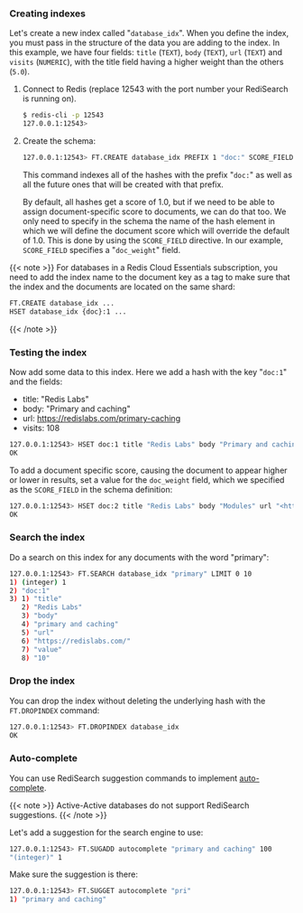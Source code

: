 ### Creating indexes

Let's create a new index called "`database_idx`".
When you define the index, you must pass in the structure of the data you are adding to the index.
In this example, we have four fields: `title` (`TEXT`), `body` (`TEXT`), `url` (`TEXT`) and `visits` (`NUMERIC`), with the title field having a higher weight than the others (`5.0`).

1. Connect to Redis (replace 12543 with the port number your RediSearch is running on).

    ```sh
    $ redis-cli -p 12543
    127.0.0.1:12543>
    ```

2. Create the schema:

    ```sh
    127.0.0.1:12543> FT.CREATE database_idx PREFIX 1 "doc:" SCORE_FIELD "doc_weight" SCHEMA title TEXT body TEXT url TEXT visits NUMERIC
    ```

    This command indexes all of the hashes with the prefix "`doc:`" as well as all the future ones that will be created with that prefix.

    By default, all hashes get a score of 1.0, but if we need to be able to assign document-specific score to documents, we can do that too. We only need to specify in the schema the name of the hash element in which we will define the document score which will override the default of 1.0. This is done by using the `SCORE_FIELD` directive.
    In our example, `SCORE_FIELD` specifies a "`doc_weight`" field.

{{< note >}}
For databases in a Redis Cloud Essentials subscription, you need to add the index name to the document key as a tag to make sure that the index and the documents are located on the same shard:

```sh
FT.CREATE database_idx ...
HSET database_idx {doc}:1 ...
```

{{< /note >}}

### Testing the index

Now add some data to this index. Here we add a hash with the key "`doc:1`" and the fields:

- title: "Redis Labs"
- body: "Primary and caching"
- url: <https://redislabs.com/primary-caching>
- visits: 108

```sh
127.0.0.1:12543> HSET doc:1 title "Redis Labs" body "Primary and caching" url "<https://redislabs.com/primary-caching>" visits 108
OK
```

To add a document specific score, causing the document to appear higher or lower in results, set a value for the `doc_weight` field, which we specified as the `SCORE_FIELD` in the schema definition:
```sh
127.0.0.1:12543> HSET doc:2 title "Redis Labs" body "Modules" url "<https://redislabs.com/modules>" visits 102 doc_weight 0.8
OK
```


### Search the index

Do a search on this index for any documents with the word "primary":

```sh
127.0.0.1:12543> FT.SEARCH database_idx "primary" LIMIT 0 10
1) (integer) 1
2) "doc:1"
3) 1) "title"
   2) "Redis Labs"
   3) "body"
   4) "primary and caching"
   5) "url"
   6) "https://redislabs.com/"
   7) "value"
   8) "10"
```

### Drop the index

You can drop the index without deleting the underlying hash with the `FT.DROPINDEX` command:

```sh
127.0.0.1:12543> FT.DROPINDEX database_idx
OK
```

### Auto-complete

You can use RediSearch suggestion commands to implement [auto-complete](https://oss.redislabs.com/redisearch/master/Overview/#auto-completion).

{{< note >}}
Active-Active databases do not support RediSearch suggestions.
{{< /note >}}

Let's add a suggestion for the search engine to use:

```sh
127.0.0.1:12543> FT.SUGADD autocomplete "primary and caching" 100
"(integer)" 1
```

Make sure the suggestion is there:

```sh
127.0.0.1:12543> FT.SUGGET autocomplete "pri"
1) "primary and caching"
```
